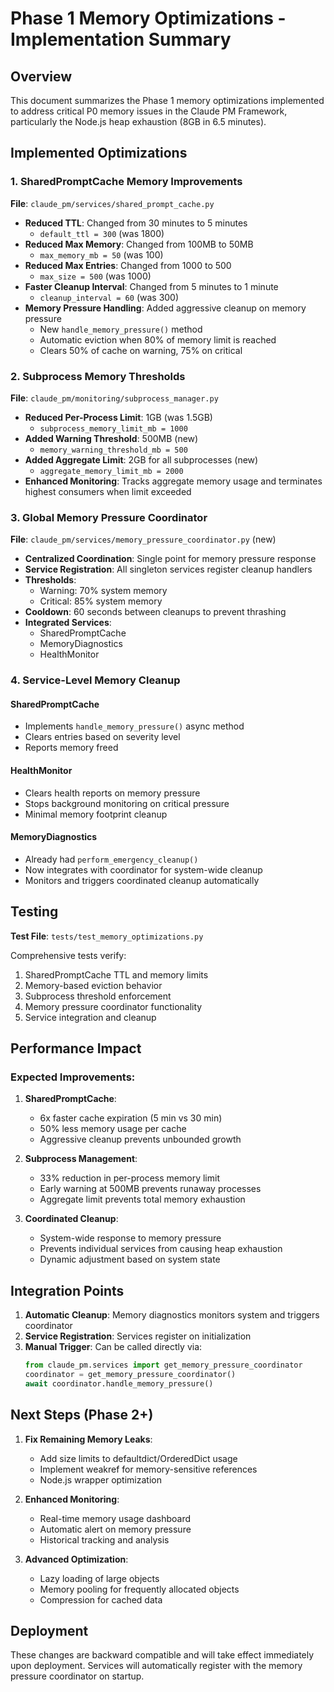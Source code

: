 # Phase 1 Memory Optimizations - Implementation Summary

## Overview
This document summarizes the Phase 1 memory optimizations implemented to address critical P0 memory issues in the Claude PM Framework, particularly the Node.js heap exhaustion (8GB in 6.5 minutes).

## Implemented Optimizations

### 1. SharedPromptCache Memory Improvements
**File**: `claude_pm/services/shared_prompt_cache.py`

- **Reduced TTL**: Changed from 30 minutes to 5 minutes
  - `default_ttl = 300` (was 1800)
- **Reduced Max Memory**: Changed from 100MB to 50MB
  - `max_memory_mb = 50` (was 100)
- **Reduced Max Entries**: Changed from 1000 to 500
  - `max_size = 500` (was 1000)
- **Faster Cleanup Interval**: Changed from 5 minutes to 1 minute
  - `cleanup_interval = 60` (was 300)
- **Memory Pressure Handling**: Added aggressive cleanup on memory pressure
  - New `handle_memory_pressure()` method
  - Automatic eviction when 80% of memory limit is reached
  - Clears 50% of cache on warning, 75% on critical

### 2. Subprocess Memory Thresholds
**File**: `claude_pm/monitoring/subprocess_manager.py`

- **Reduced Per-Process Limit**: 1GB (was 1.5GB)
  - `subprocess_memory_limit_mb = 1000`
- **Added Warning Threshold**: 500MB (new)
  - `memory_warning_threshold_mb = 500`
- **Added Aggregate Limit**: 2GB for all subprocesses (new)
  - `aggregate_memory_limit_mb = 2000`
- **Enhanced Monitoring**: Tracks aggregate memory usage and terminates highest consumers when limit exceeded

### 3. Global Memory Pressure Coordinator
**File**: `claude_pm/services/memory_pressure_coordinator.py` (new)

- **Centralized Coordination**: Single point for memory pressure response
- **Service Registration**: All singleton services register cleanup handlers
- **Thresholds**:
  - Warning: 70% system memory
  - Critical: 85% system memory
- **Cooldown**: 60 seconds between cleanups to prevent thrashing
- **Integrated Services**:
  - SharedPromptCache
  - MemoryDiagnostics
  - HealthMonitor

### 4. Service-Level Memory Cleanup

#### SharedPromptCache
- Implements `handle_memory_pressure()` async method
- Clears entries based on severity level
- Reports memory freed

#### HealthMonitor
- Clears health reports on memory pressure
- Stops background monitoring on critical pressure
- Minimal memory footprint cleanup

#### MemoryDiagnostics
- Already had `perform_emergency_cleanup()`
- Now integrates with coordinator for system-wide cleanup
- Monitors and triggers coordinated cleanup automatically

## Testing

**Test File**: `tests/test_memory_optimizations.py`

Comprehensive tests verify:
1. SharedPromptCache TTL and memory limits
2. Memory-based eviction behavior
3. Subprocess threshold enforcement
4. Memory pressure coordinator functionality
5. Service integration and cleanup

## Performance Impact

### Expected Improvements:
1. **SharedPromptCache**: 
   - 6x faster cache expiration (5 min vs 30 min)
   - 50% less memory usage per cache
   - Aggressive cleanup prevents unbounded growth

2. **Subprocess Management**:
   - 33% reduction in per-process memory limit
   - Early warning at 500MB prevents runaway processes
   - Aggregate limit prevents total memory exhaustion

3. **Coordinated Cleanup**:
   - System-wide response to memory pressure
   - Prevents individual services from causing heap exhaustion
   - Dynamic adjustment based on system state

## Integration Points

1. **Automatic Cleanup**: Memory diagnostics monitors system and triggers coordinator
2. **Service Registration**: Services register on initialization
3. **Manual Trigger**: Can be called directly via:
   ```python
   from claude_pm.services import get_memory_pressure_coordinator
   coordinator = get_memory_pressure_coordinator()
   await coordinator.handle_memory_pressure()
   ```

## Next Steps (Phase 2+)

1. **Fix Remaining Memory Leaks**:
   - Add size limits to defaultdict/OrderedDict usage
   - Implement weakref for memory-sensitive references
   - Node.js wrapper optimization

2. **Enhanced Monitoring**:
   - Real-time memory usage dashboard
   - Automatic alert on memory pressure
   - Historical tracking and analysis

3. **Advanced Optimization**:
   - Lazy loading of large objects
   - Memory pooling for frequently allocated objects
   - Compression for cached data

## Deployment

These changes are backward compatible and will take effect immediately upon deployment. Services will automatically register with the memory pressure coordinator on startup.
